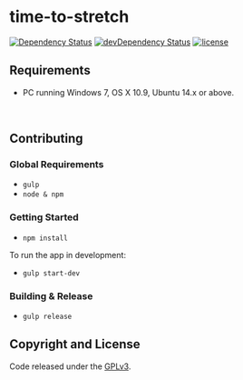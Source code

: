 # time-to-stretch
[![Dependency Status](https://david-dm.org/luigiplr/time-to-stretch.svg)](https://david-dm.org/luigiplr/time-to-stretch) [![devDependency Status](https://david-dm.org/luigiplr/time-to-stretch/dev-status.svg)](https://david-dm.org/luigiplr/time-to-stretch#info=devDependencies) [![license](https://img.shields.io/badge/license-GPLv3-brightgreen.svg)](LICENSE)

## Requirements
- PC running Windows 7, OS X 10.9, Ubuntu 14.x or above.

<br>

## Contributing
### Global Requirements
- `gulp`
- `node & npm`

### Getting Started
- `npm install`

To run the app in development:
- `gulp start-dev`

### Building & Release
- `gulp release`

## Copyright and License
Code released under the [GPLv3](LICENSE).
